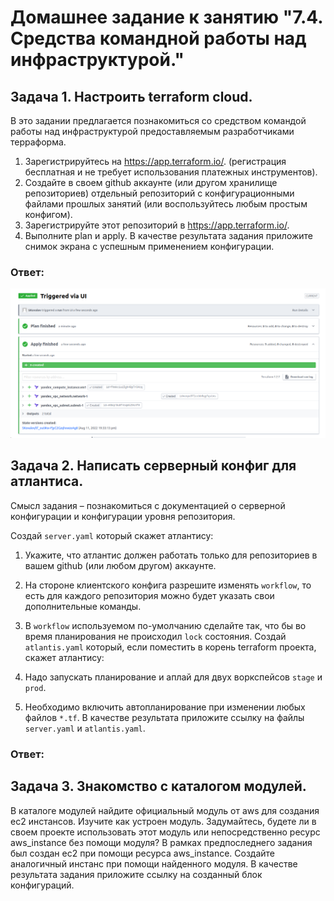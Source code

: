 # Домашнее задание к занятию "7.4. Средства командной работы над инфраструктурой."
## Задача 1. Настроить terraform cloud.
В это задании предлагается познакомиться со средством командой работы над инфраструктурой предоставляемым разработчиками терраформа.

1. Зарегистрируйтесь на <https://app.terraform.io/>. (регистрация бесплатная и не требует использования платежных инструментов).
2. Создайте в своем github аккаунте (или другом хранилище репозиториев) отдельный репозиторий с конфигурационными файлами прошлых занятий (или воспользуйтесь любым простым конфигом).
3. Зарегистрируйте этот репозиторий в <https://app.terraform.io/>.
4. Выполните plan и apply.
В качестве результата задания приложите снимок экрана с успешным применением конфигурации.

### Ответ:
![img.png](img.png)

## Задача 2. Написать серверный конфиг для атлантиса.
Смысл задания – познакомиться с документацией о серверной конфигурации и конфигурации уровня репозитория.

Создай ```server.yaml``` который скажет атлантису:

1. Укажите, что атлантис должен работать только для репозиториев в вашем github (или любом другом) аккаунте.
2. На стороне клиентского конфига разрешите изменять ```workflow```, то есть для каждого репозитория можно будет указать свои дополнительные команды.
3. В ```workflow``` используемом по-умолчанию сделайте так, что бы во время планирования не происходил ```lock``` состояния.
Создай ```atlantis.yaml``` который, если поместить в корень terraform проекта, скажет атлантису:

1. Надо запускать планирование и аплай для двух воркспейсов ```stage``` и ```prod```.
2. Необходимо включить автопланирование при изменении любых файлов ```*.tf```.
В качестве результата приложите ссылку на файлы ```server.yaml``` и ```atlantis.yaml```.

### Ответ:

## Задача 3. Знакомство с каталогом модулей.
В каталоге модулей найдите официальный модуль от aws для создания ec2 инстансов.
Изучите как устроен модуль. Задумайтесь, будете ли в своем проекте использовать этот модуль или непосредственно ресурс aws_instance без помощи модуля?
В рамках предпоследнего задания был создан ec2 при помощи ресурса aws_instance. Создайте аналогичный инстанс при помощи найденного модуля.
В качестве результата задания приложите ссылку на созданный блок конфигураций.